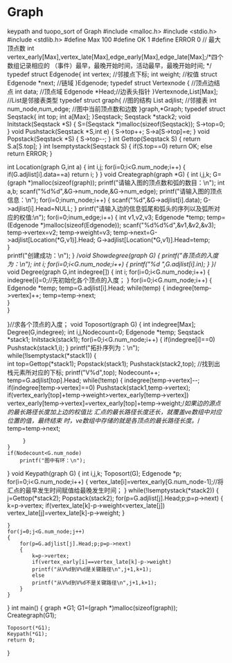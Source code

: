 # Graph
keypath and tuopo_sort of Graph
#include <malloc.h>
#include <stdio.h>
#include <stdlib.h>
#define Max 100
#define OK 1
#define ERROR 0   // 最大顶点数
int vertex_early[Max],vertex_late[Max],edge_early[Max],edge_late[Max];/*四个数组记录相应的
（事件）最早，最晚开始时间，活动最早，最晚开始时间; */
typedef struct Edgenode{
	int vertex;           //邻接点下标; 
	int weight;         //权值
	struct Edgenode *next;  //链域
}Edgenode;
typedef struct Vertexnode {   //顶点边结点
    int data;         //顶点域
    Edgenode *Head;//边表头指针
}Vertexnode,List[Max];
   //List是邻接表类型
typedef struct graph{   //图的结构
    List adjlist;       //邻接表
    int num_node,num_edge;            //图中当前顶点数和边数
}graph,*Graph;
typedef struct Seqstack{
	int top;
	int a[Max];
}Seqstack;
Seqstack *stack2;
void Initstack(Seqstack *S)
{
	S=(Seqstack *)malloc(sizeof(Seqstack));
	S->top=0;
}
void Pushstack(Seqstack *S,int e)
{
	S->top++;
	S->a[S->top]=e;
}
void Popstack(Seqstack *S)
{
	S->top--;
}
int Gettop(Seqstack S)
{
	return S.a[S.top];
}
int Isemptystack(Seqstack S)
{
	if(S.top==0)
		return OK;
	else
		return ERROR;
}

int  Location(graph G,int a)
{
    int i,j;
    for(i=0;i<G.num_node;i++)
    {
        if(G.adjlist[i].data==a)
            return i;
    }
}
void Creategraph(graph *G)
{	int i,j,k;
	G=(graph *)malloc(sizeof(graph)); 
	printf("请输入图的顶点数和弧的数目：\n"); 
	int a,b;
	scanf("%d%d",&G->num_node,&G->num_edge);
	printf("请输入图的顶点信息：\n");
	for(i=0;i<G->num_node;i++)
	{
		scanf("%d",&G->adjlist[i].data);
		G->adjlist[i].Head=NULL;
	}
	printf("请输入边的信息弧尾和弧头的序列以及弧所对应的权值:\n");
	for(i=0;i<G->num_edge;i++)
	{
		int v1,v2,v3;
		Edgenode *temp;
		temp=(Edgenode *)malloc(sizeof(Edgenode));
		scanf("%d%d%d",&v1,&v2,&v3);
		temp->vertex=v2;
		temp->weight=v3;
		temp->next=G->adjlist[Location(*G,v1)].Head;
		G->adjlist[Location(*G,v1)].Head=temp;	
	 }  
	 printf("创建成功：\n");
}
/*void Showdegree(graph G)
{	printf("各顶点的入度为：\n");
	int i;
	for(i=0;i<G.num_node;i++)
	{
		printf("%d ",G.adjlist[i].in);
	}
}*/
void Degree(graph G,int indegree[])
{
	int i;
	for(i=0;i<G.num_node;i++)
	{
		indegree[i]=0;//先初始化各个顶点的入度； 
	}
	for(i=0;i<G.num_node;i++)
	{
		Edgenode *temp;
		temp=G.adjlist[i].Head;
		while(temp)
		{
			indegree[temp->vertex]++;
			temp=temp->next;	
		}	
	}
	
}//求各个顶点的入度； 
void Toposort(graph G)
{	int indegree[Max];
	Degree(G,indegree);
	int i,j,Nodecount=0;
	Edgenode *temp;
	Seqstack *stack1;
	Initstack(stack1);
	for(i=0;i<G.num_node;i++)
	{
		if(indegree[i]==0)
			Pushstack(stack1,i);
	}
	printf("拓扑序列为：\n"); 
	while(!Isemptystack(*stack1))
	{	
		int top=Gettop(*stack1);
		Popstack(stack1);
		Pushstack(stack2,top);
		//找到出栈元素所对应的下标;
		printf("V%d",top);
		Nodecount++;
		temp=G.adjlist[top].Head;
		while(!temp)
		{
			indegree[temp->vertex]--;
			if(indegree[temp->vertex]==0)
				Pushstack(stack1,temp->vertex);
			if(vertex_early[top]+temp->weight>vertex_early[temp->vertex])
				vertex_early[temp->vertex]=vertex_early[top]+temp->weight;/*如果边的源点的最长路径长度加上边的权值比
				汇点的最长路径长度还长，就覆盖ve数组中对应位置的值，最终结束
				时，ve数组中存储的就是各顶点的最长路径长度。*/ 
			temp=temp->next;
			
		 } 
	}
	if(Nodecount<G.num_node)
		printf("图中有环：\n"); 
}
void Keypath(graph G)
{
	int i,j,k;
	Toposort(G);
	Edgenode *p;
	for(i=0;i<G.num_node;i++)
	{
		vertex_late[i]=vertex_early[G.num_node-1];//将汇点的最早发生时间赋值给最晚发生时间； 
	}
	while(!Isemptystack(*stack2))
	{	j=Gettop(*stack2);
		Popstack(stack2);
		for(p=G.adjlist[j].Head;p;p=p->next)
		{	k=p->vertex;
			if(vertex_late[k]-p->weight<vertex_late[j])
				vertex_late[j]=vertex_late[k]-p->weight;
		}
		
		
	}
	for(j=0;j<G.num_node;j++)
	{
		for(p=G.adjlist[j].Head;p;p=p->next)
		{
			k=p->vertex;
			if(vertex_early[i]==vertex_late[k]-p->weight)
			printf("从V%d到V%d是关键路径\n",j+1,k+1);
            else
            printf("从V%d到V%d不是关键路径\n",j+1,k+1);
		}
	}
	
}
int main()
{	graph *G1;
	G1=(graph *)malloc(sizeof(graph));
	Creategraph(G1);
	
	Toposort(*G1);
	Keypath(*G1);
	return 0;
}
